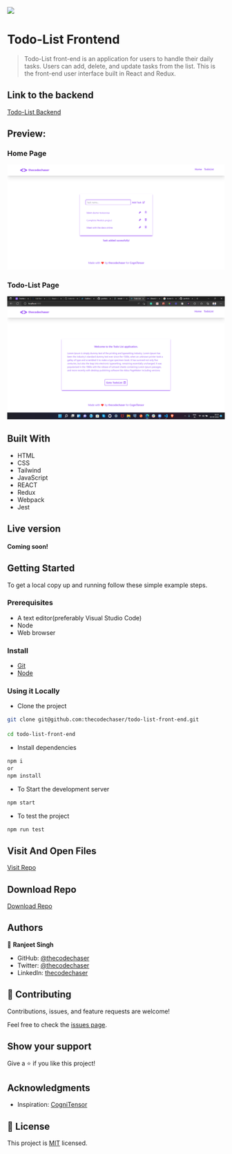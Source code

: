 ![](https://img.shields.io/badge/thecodechaser-blueviolet)

# Todo-List Frontend

> Todo-List front-end is an application for users to handle their daily tasks. Users can add, delete, and update tasks from the list. This is the front-end user interface built in React and Redux.

## Link to the backend

[Todo-List Backend](https://github.com/thecodechaser/todo-list-back-end)

## Preview:

### Home Page

![screenshot](./src/assets/home.png)

### Todo-List Page

![screenshot](./src/assets/todolist.png)

## Built With

- HTML
- CSS
- Tailwind
- JavaScript
- REACT
- Redux
- Webpack
- Jest

## Live version

#### Coming soon!

## Getting Started

To get a local copy up and running follow these simple example steps.

### Prerequisites
- A text editor(preferably Visual Studio Code)
- Node
- Web browser

### Install
- [Git](https://git-scm.com/downloads)
- [Node](https://nodejs.org/en/download/)

### Using it Locally

- Clone the project

```bash 
git clone git@github.com:thecodechaser/todo-list-front-end.git

cd todo-list-front-end
```

- Install dependencies

```bash
npm i 
or
npm install
```
- To Start the development server
```bash
npm start
```

- To test the project
```bash
npm run test
```


## Visit And Open Files

[Visit Repo](https://github.com/thecodechaser/todo-list-front-end)

## Download Repo

[Download Repo](https://github.com/thecodechaser/todo-list-front-end/archive/refs/heads/dev.zip)

## Authors

👤 **Ranjeet Singh**

- GitHub: [@thecodechaser](https://github.com/thecodechaser)
- Twitter: [@thecodechaser](https://twitter.com/thecodechaser)
- LinkedIn: [thecodechaser](https://linkedin.com/in/thecodechaser)

## 🤝 Contributing

Contributions, issues, and feature requests are welcome!

Feel free to check the [issues page](https://github.com/thecodechaser/todo-list-front-end/issues).

## Show your support

Give a ⭐️ if you like this project!

## Acknowledgments

- Inspiration: [CogniTensor](https://www.cognitensor.com)

## 📝 License

This project is [MIT](./LICENSE.md) licensed.
